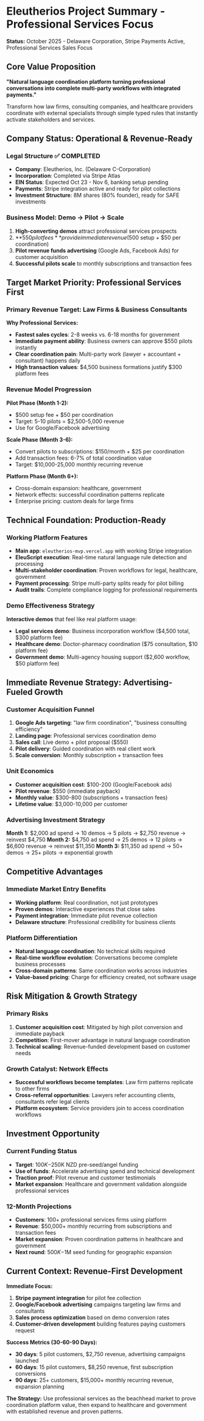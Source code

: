 # Eleutherios Project Summary - Professional Services Focus

**Status:** October 2025 - Delaware Corporation, Stripe Payments Active, Professional Services Sales Focus

## Core Value Proposition
**"Natural language coordination platform turning professional conversations into complete multi-party workflows with integrated payments."**

Transform how law firms, consulting companies, and healthcare providers coordinate with external specialists through simple typed rules that instantly activate stakeholders and services.

## Company Status: Operational & Revenue-Ready

### Legal Structure ✅ COMPLETED
- **Company**: Eleutherios, Inc. (Delaware C-Corporation)
- **Incorporation**: Completed via Stripe Atlas
- **EIN Status**: Expected Oct 23 - Nov 6, banking setup pending
- **Payments**: Stripe integration active and ready for pilot collections
- **Investment Structure**: 8M shares (80% founder), ready for SAFE investments

### Business Model: Demo → Pilot → Scale
1. **High-converting demos** attract professional services prospects
2. **$550 pilot fees** provide immediate revenue ($500 setup + $50 per coordination)
3. **Pilot revenue funds advertising** (Google Ads, Facebook Ads) for customer acquisition
4. **Successful pilots scale** to monthly subscriptions and transaction fees

## Target Market Priority: Professional Services First

### Primary Revenue Target: Law Firms & Business Consultants
**Why Professional Services:**
- **Fastest sales cycles**: 2-8 weeks vs. 6-18 months for government
- **Immediate payment ability**: Business owners can approve $550 pilots instantly
- **Clear coordination pain**: Multi-party work (lawyer + accountant + consultant) happens daily
- **High transaction values**: $4,500 business formations justify $300 platform fees

### Revenue Model Progression
**Pilot Phase (Month 1-2):**
- $500 setup fee + $50 per coordination
- Target: 5-10 pilots = $2,500-5,000 revenue
- Use for Google/Facebook advertising

**Scale Phase (Month 3-6):**
- Convert pilots to subscriptions: $150/month + $25 per coordination
- Add transaction fees: 6-7% of total coordination value
- Target: $10,000-25,000 monthly recurring revenue

**Platform Phase (Month 6+):**
- Cross-domain expansion: healthcare, government
- Network effects: successful coordination patterns replicate
- Enterprise pricing: custom deals for large firms

## Technical Foundation: Production-Ready

### Working Platform Features
- **Main app**: `eleutherios-mvp.vercel.app` with working Stripe integration
- **EleuScript execution**: Real-time natural language rule detection and processing
- **Multi-stakeholder coordination**: Proven workflows for legal, healthcare, government
- **Payment processing**: Stripe multi-party splits ready for pilot billing
- **Audit trails**: Complete compliance logging for professional requirements

### Demo Effectiveness Strategy
**Interactive demos** that feel like real platform usage:
- **Legal services demo**: Business incorporation workflow ($4,500 total, $300 platform fee)
- **Healthcare demo**: Doctor-pharmacy coordination ($75 consultation, $10 platform fee)
- **Government demo**: Multi-agency housing support ($2,600 workflow, $50 platform fee)

## Immediate Revenue Strategy: Advertising-Fueled Growth

### Customer Acquisition Funnel
1. **Google Ads targeting**: "law firm coordination", "business consulting efficiency"
2. **Landing page**: Professional services coordination demo
3. **Sales call**: Live demo + pilot proposal ($550)
4. **Pilot delivery**: Guided coordination with real client work
5. **Scale conversion**: Monthly subscription + transaction fees

### Unit Economics
- **Customer acquisition cost**: $100-200 (Google/Facebook ads)
- **Pilot revenue**: $550 (immediate payback)
- **Monthly value**: $300-800 (subscriptions + transaction fees)
- **Lifetime value**: $3,000-10,000 per customer

### Advertising Investment Strategy
**Month 1:** $2,000 ad spend → 10 demos → 5 pilots → $2,750 revenue → reinvest $4,750
**Month 2:** $4,750 ad spend → 25 demos → 12 pilots → $6,600 revenue → reinvest $11,350
**Month 3:** $11,350 ad spend → 50+ demos → 25+ pilots → exponential growth

## Competitive Advantages

### Immediate Market Entry Benefits
- **Working platform**: Real coordination, not just prototypes
- **Proven demos**: Interactive experiences that close sales
- **Payment integration**: Immediate pilot revenue collection
- **Delaware structure**: Professional credibility for business clients

### Platform Differentiation
- **Natural language coordination**: No technical skills required
- **Real-time workflow evolution**: Conversations become complete business processes
- **Cross-domain patterns**: Same coordination works across industries
- **Value-based pricing**: Charge for efficiency created, not software usage

## Risk Mitigation & Growth Strategy

### Primary Risks
1. **Customer acquisition cost**: Mitigated by high pilot conversion and immediate payback
2. **Competition**: First-mover advantage in natural language coordination
3. **Technical scaling**: Revenue-funded development based on customer needs

### Growth Catalyst: Network Effects
- **Successful workflows become templates**: Law firm patterns replicate to other firms
- **Cross-referral opportunities**: Lawyers refer accounting clients, consultants refer legal clients
- **Platform ecosystem**: Service providers join to access coordination workflows

## Investment Opportunity

### Current Funding Status
- **Target**: $100K-$250K NZD pre-seed/angel funding
- **Use of funds**: Accelerate advertising spend and technical development
- **Traction proof**: Pilot revenue and customer testimonials
- **Market expansion**: Healthcare and government validation alongside professional services

### 12-Month Projections
- **Customers**: 100+ professional services firms using platform
- **Revenue**: $50,000+ monthly recurring from subscriptions and transaction fees
- **Market expansion**: Proven coordination patterns in healthcare and government
- **Next round**: $500K-$1M seed funding for geographic expansion

## Current Context: Revenue-First Development

**Immediate Focus:**
1. **Stripe payment integration** for pilot fee collection
2. **Google/Facebook advertising** campaigns targeting law firms and consultants
3. **Sales process optimization** based on demo conversion rates
4. **Customer-driven development** building features paying customers request

**Success Metrics (30-60-90 Days):**
- **30 days**: 5 pilot customers, $2,750 revenue, advertising campaigns launched
- **60 days**: 15 pilot customers, $8,250 revenue, first subscription conversions
- **90 days**: 25+ customers, $15,000+ monthly recurring revenue, expansion planning

**The Strategy:** Use professional services as the beachhead market to prove coordination platform value, then expand to healthcare and government with established revenue and proven patterns.